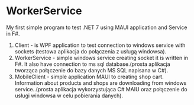 # WorkerService
My first simple program to test .NET 7 using MAUI application and Service in F#.
1) Client - is WPF application to test connection to windows service with sockets (testowa aplikacja do połączenia z usługą windowsa).
2) WorkerService - simple windows service creating socket it is written in F#. It also have connection to ms sql database.(prosta aplikacja tworząca połączenie do bazy danych MS SQL napisana w C#).
3) MobileClient - simple application MAUI to creating shop cart. Information about products and shops are downloading from windows service..(prosta aplikacja wykorzystująca C# MAIU oraz połączenie do usługi windowsa w celu pobierania danych).
